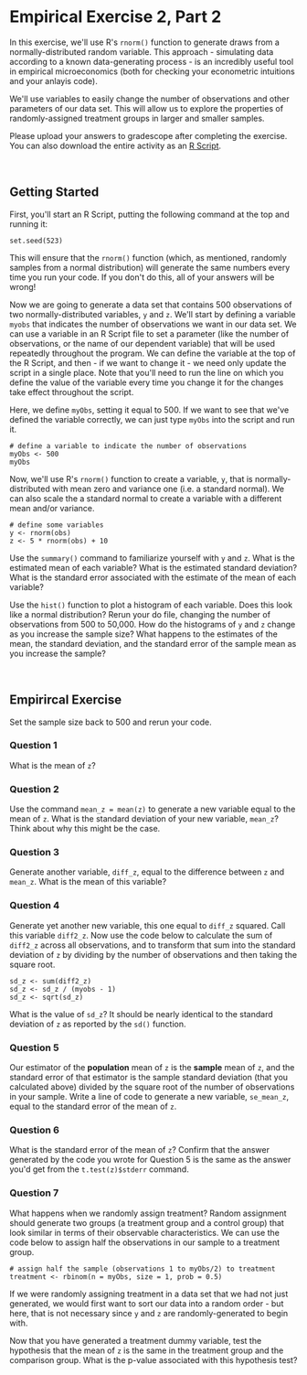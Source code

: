 # Empirical Exercise 2, Part 2

In this exercise, we'll use R's `rnorm()` function to generate draws from a normally-distributed random variable.  This approach - simulating data 
according to a known data-generating process - is an incredibly useful tool in empirical microeconomics (both for checking your econometric intuitions and 
your anlayis code).  

We'll use variables to easily change the number of observations and other parameters of our data set.  This will allow us to 
explore the properties of randomly-assigned treatment groups in larger and smaller samples.   

Please upload your answers to gradescope after completing the exercise.  You can also download the entire activity 
as an [R Script](https://pjakiela.github.io/ECON523/exercises/E2B-questions.do).  

<br>

## Getting Started 

First, you'll start an R Script, putting the following command at the top and running it:
```
set.seed(523)
```
This will ensure that the `rnorm()` function (which, as mentioned, randomly samples from a normal distribution) will generate the same numbers every time you run your code. If you don't do this, all of your answers will be wrong!  

Now we are going to generate a data set that contains 500 observations of two normally-distributed variables, `y` and `z`.  We'll start by defining a variable `myobs` that indicates the number of observations we want in our data set. We can use a variable in an R Script file to set a parameter (like the number of observations, or the name of our dependent variable) that will be used repeatedly throughout the program.  We can define the variable at the top of the R Script, and then - if we want to change it - we need only update the script in a single place. Note that you'll need to run the line on which you define the value of the variable every time you change it for the changes take effect throughout the script.

Here, we define `myObs`, setting it equal to 500.  If we want to see that we've defined the variable correctly, we can just type `myObs` into the script and run it.

```
# define a variable to indicate the number of observations
myObs <- 500
myObs
```
Now, we'll use R's `rnorm()` function to create a variable, `y`, that is normally-distributed with mean zero and variance one (i.e. a standard normal).  We can also scale the a standard normal to create a variable with a different mean and/or variance.
```
# define some variables
y <- rnorm(obs)
z <- 5 * rnorm(obs) + 10
```

Use the `summary()` command to familiarize yourself with `y` and `z`.  What is the estimated mean of each variable?  What is the estimated standard deviation? What is the standard error associated with the estimate of the mean of each variable?  

Use the `hist()` function to plot a histogram of each variable.  Does this look like a normal distribution?  Rerun your do file, changing the number of observations from 500 to 50,000.  How do the histograms of `y` and `z` change as you increase the sample size?  What happens to the estimates of the mean, the standard deviation, and the standard error of the sample mean as you increase the sample?  

<br> 

## Empirircal Exercise

Set the sample size back to 500 and rerun your code.  

### Question 1 

What is the mean of `z`?  

### Question 2 

Use the command `mean_z = mean(z)` to generate a new variable equal to the mean of `z`.  What is the standard deviation of your new variable, `mean_z`? Think about why this might be the case.

### Question 3

Generate another variable, `diff_z`, equal to the difference between `z` and `mean_z`.  What is the mean of this variable?

### Question 4 

Generate yet another new variable, this one equal to `diff_z` squared.  Call this variable `diff2_z`.  Now use the code below to calculate the sum of `diff2_z` across all observations, and to transform that sum into the standard deviation of `z` by dividing by the number of observations and then taking the square root.  
```
sd_z <- sum(diff2_z)
sd_z <- sd_z / (myobs - 1)
sd_z <- sqrt(sd_z)
```

What is the value of `sd_z`?  It should be nearly identical to the standard deviation of `z` as reported by the `sd()` function.  

### Question 5 

Our estimator of the **population** mean of `z` is the **sample** mean of `z`, and the standard error of that estimator is the sample standard deviation (that you calculated above) divided by the square root of the number of observations in your sample.  Write a line of code to generate a new variable, `se_mean_z`, equal to the standard error of the mean of `z`.  

### Question 6 

What is the standard error of the mean of `z`?  Confirm that the answer generated by the code you wrote for Question 5 is the same as the answer you'd get from the `t.test(z)$stderr` command.

### Question 7 

What happens when we randomly assign treatment?  Random assignment should generate two groups (a treatment group and a control group) that look similar in terms of their observable characteristics.  We can use the code below to assign half the observations in our sample to a treatment group.
```
# assign half the sample (observations 1 to myObs/2) to treatment 
treatment <- rbinom(n = myObs, size = 1, prob = 0.5)
```

If we were randomly assigning treatment in a data set that we had not just generated, we would first want to sort our data into a random order - but here, that is not necessary since `y` and `z` are randomly-generated to begin with.  

Now that you have generated a treatment dummy variable, test the hypothesis that the mean of `z` is the same in the treatment group and the comparison group.  What is the p-value associated with this hypothesis test?  
